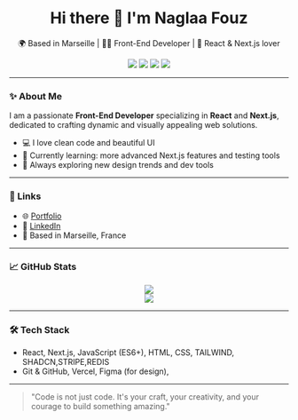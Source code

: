 <h1 align="center">Hi there 👋 I'm Naglaa Fouz</h1>

<p align="center">
  🌍 Based in Marseille | 👩‍💻 Front-End Developer | 💜 React & Next.js lover
</p>

<p align="center">
  <img src="https://img.shields.io/badge/React-61DAFB?style=flat&logo=react&logoColor=black" />
  <img src="https://img.shields.io/badge/Next.js-000000?style=flat&logo=nextdotjs&logoColor=white" />
  <img src="https://img.shields.io/badge/CSS-264de4?style=flat&logo=css3&logoColor=white" />
  <img src="https://img.shields.io/badge/JavaScript-F7DF1E?style=flat&logo=javascript&logoColor=black" />
</p>

---

### ✨ About Me

I am a passionate **Front-End Developer** specializing in **React** and **Next.js**, dedicated to crafting dynamic and visually appealing web solutions.

- 💻 I love clean code and beautiful UI
- 🌱 Currently learning: more advanced Next.js features and testing tools
- 🧠 Always exploring new design trends and dev tools

---

### 🔗 Links

- 🌐 [Portfolio](https://new-pyrocode.vercel.app/)
- 💼 [LinkedIn](https://www.linkedin.com/in/naglaa-fouz-7b42a214a/)
- 📍 Based in Marseille, France

---

### 📈 GitHub Stats

<p align="center">
  <img src="https://github-readme-stats.vercel.app/api?username=naglaa77&show_icons=true&theme=react&hide_border=true" />
  <br/>
  <img src="https://streak-stats.demolab.com?user=naglaa77&theme=react&hide_border=true" />
</p>

---

### 🛠️ Tech Stack

- React, Next.js, JavaScript (ES6+), HTML, CSS, TAILWIND, SHADCN,STRIPE,REDIS
- Git & GitHub, Vercel, Figma (for design),

---

> "Code is not just code. It's your craft, your creativity, and your courage to build something amazing."
